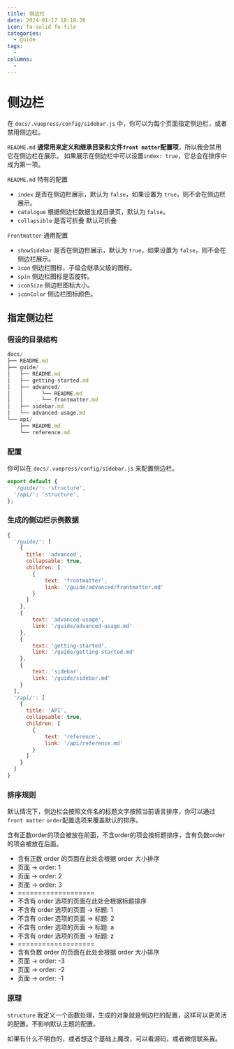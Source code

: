 ```yaml
---
title: 侧边栏
date: 2024-01-17 18:18:28
icon: fa-solid fa-file
categories:
  - guide
tags:
  -
columns:
  -
---
```

# 侧边栏

在 `docs/.vuepress/config/sidebar.js` 中，你可以为每个页面指定侧边栏，或者禁用侧边栏。

`README.md` **通常用来定义和继承目录和文件`front matter`配置项**，所以我会禁用它在侧边栏在展示。
如果展示在侧边栏中可以设置`index: true`，它总会在排序中成为第一项。

`README.md` 特有的配置
- `index` 是否在侧边栏展示，默认为 `false`，如果设置为 `true`，则不会在侧边栏展示。
- `catalogue` 根据侧边栏数据生成目录页，默认为 `false`。
- `collapsible` 是否可折叠 默认可折叠

`Frontmatter` 通用配置
- `showSidebar` 是否在侧边栏展示，默认为 `true`，如果设置为 `false`，则不会在侧边栏展示。
- `icon` 侧边栏图标，子级会继承父级的图标。
- `spin` 侧边栏图标是否旋转。
- `iconSize` 侧边栏图标大小。
- `iconColor` 侧边栏图标颜色。

## 指定侧边栏

### 假设的目录结构

```js
docs/
├── README.md
├── guide/
│   ├── README.md
│   ├── getting-started.md
│   ├── advanced/
│   │      └── README.md
│   │      └── frontmatter.md
│   ├── sidebar.md
│   └── advanced-usage.md
└── api/
    ├── README.md
    └── reference.md
````

### 配置

你可以在 `docs/.vuepress/config/sidebar.js` 来配置侧边栏。

```js
export default {
  '/guide/': 'structure',
  '/api/': 'structure',
};
```

### 生成的侧边栏示例数据

```js
{
  '/guide/': [
    {
      title: 'advanced',
      collapsable: true,
      children: [
        {
            text: 'frontmatter',
            link: '/guide/advanced/frontmatter.md'
        }
      ]
    },
    {
        text: 'advanced-usage',
        link: '/guide/advanced-usage.md'
    },
    {
        text: 'getting-started',
        link: '/guide/getting-started.md'
    },
    {
        text: 'sidebar',
        link: '/guide/sidebar.md'
    }
  ],
  '/api/': [
    {
      title: 'API',
      collapsable: true,
      children: [
        {
            text: 'reference',
            link: '/api/reference.md'
        }
      ]
    }
  ]
}
```

### 排序规则

默认情况下，侧边栏会按照文件名的标题文字按照当前语言排序，你可以通过 `front matter` `order`配置选项来覆盖默认的排序。

含有正数order的项会被放在前面，不含order的项会按标题排序，含有负数order的项会被放在后面。


- 含有正数 order 的页面在此处会根据 order 大小排序
- 页面 -> order: 1
- 页面 -> order: 2
- 页面 -> order: 3
- ===================
- 不含有 order 选项的页面在此处会根据标题排序
- 不含有 order 选项的页面 -> 标题: 1
- 不含有 order 选项的页面 -> 标题: 2
- 不含有 order 选项的页面 -> 标题: a
- 不含有 order 选项的页面 -> 标题: z
- ===================
- 含有负数 order 的页面在此处会根据 order 大小排序
- 页面 -> order: -3
- 页面 -> order: -2
- 页面 -> order: -1


### 原理

`structure` 我定义一个函数处理，生成的对象就是侧边栏的配置，这样可以更灵活的配置。不影响默认主题的配置。

如果有什么不明白的，或者想这个基础上魔改，可以看源码，或者微信联系我。
